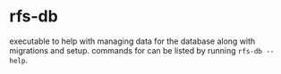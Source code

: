 # rfs-db

executable to help with managing data for the database along with migrations and setup. commands for can be listed by running `rfs-db --help`.